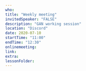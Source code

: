 ```yaml
---
who: 
title: "Weekly meeting"
invitedSpeaker: "FALSE"
description: "GAN working session"
location: "Discord"
date: 2020-07-10
startTime: "11:00"
endTime: "12:30"
onlinemeeting: 
link: 
extra: 
lessonFolder: 
---
```

